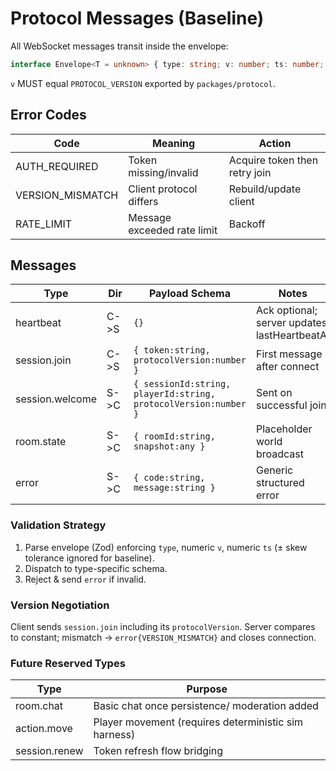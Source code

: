 # Protocol Messages (Baseline)

All WebSocket messages transit inside the envelope:
```ts
interface Envelope<T = unknown> { type: string; v: number; ts: number; payload: T }
```
`v` MUST equal `PROTOCOL_VERSION` exported by `packages/protocol`.

## Error Codes
| Code | Meaning | Action |
|------|---------|--------|
| AUTH_REQUIRED | Token missing/invalid | Acquire token then retry join |
| VERSION_MISMATCH | Client protocol differs | Rebuild/update client |
| RATE_LIMIT | Message exceeded rate limit | Backoff |

## Messages
| Type | Dir | Payload Schema | Notes |
|------|-----|----------------|-------|
| heartbeat | C->S | `{}` | Ack optional; server updates lastHeartbeatAt |
| session.join | C->S | `{ token:string, protocolVersion:number }` | First message after connect |
| session.welcome | S->C | `{ sessionId:string, playerId:string, protocolVersion:number }` | Sent on successful join |
| room.state | S->C | `{ roomId:string, snapshot:any }` | Placeholder world broadcast |
| error | S->C | `{ code:string, message:string }` | Generic structured error |

### Validation Strategy
1. Parse envelope (Zod) enforcing `type`, numeric `v`, numeric `ts` (± skew tolerance ignored for baseline).
2. Dispatch to type-specific schema.
3. Reject & send `error` if invalid.

### Version Negotiation
Client sends `session.join` including its `protocolVersion`. Server compares to constant; mismatch → `error{VERSION_MISMATCH}` and closes connection.

### Future Reserved Types
| Type | Purpose |
|------|---------|
| room.chat | Basic chat once persistence/ moderation added |
| action.move | Player movement (requires deterministic sim harness) |
| session.renew | Token refresh flow bridging |

